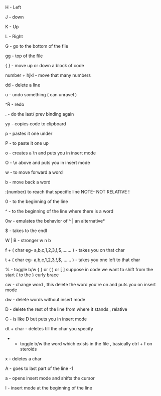 H - Left 

J - down

K - Up

L - Right 

G - go to the bottom of the file 

gg - top of the file

{  } - move up or down a block of code 

number + hjkl - move that many numbers 

dd - delete a line 

u - undo something ( can unravel )

^R - redo

. - do the last/ prev binding again

yy - copies code to clipboard 

p - pastes it one under 

P - to paste it one up 

o - creates a \n and puts you in insert mode 

O - \n above and puts you in insert mode 

w - to move forward a word 

b - move back a word 

:{number} to reach that specific line NOTE- NOT RELATIVE !

0 - to the beginning of the line 

^ - to the beginning of the line where there is a word 

0w - emulates the behavior of ^ | an alternative*

$ - takes to the endl 

W | B - stronger w n b 

f + ( char eg- a,b,c,1,2,3,!,$,....... ) - takes you on that char 

t + ( char eg- a,b,c,1,2,3,!,$,....... ) - takes you one left to that char

% - toggle b/w {  } or (  ) or [  ]  suppose in code we want to shift from the start { to the  } curly brace 

cw - change word , this delete the word you're on and puts you on insert mode 

dw - delete words without insert mode 

D - delete the rest of the line from where it stands , relative 

C - is like D but puts you in insert mode 

dt + char - deletes till the char you specify 

* - toggle b/w the word which exists in the file , basically ctrl + f on steroids 

x - deletes a char 

A - goes to last part of the line -1

a - opens insert mode and shifts the cursor 

I - insert mode at the beginning of the line 